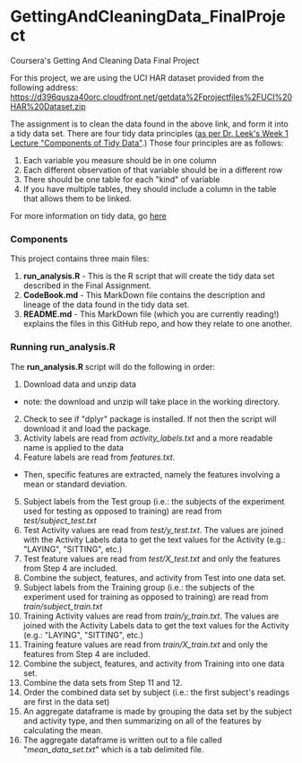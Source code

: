 # GettingAndCleaningData_FinalProject
Coursera's Getting And Cleaning Data Final Project

For this project, we are using the UCI HAR dataset provided from the following address:
https://d396qusza40orc.cloudfront.net/getdata%2Fprojectfiles%2FUCI%20HAR%20Dataset.zip

The assignment is to clean the data found in the above link, and form it into a tidy data set. 
There are four tidy data principles ([as per Dr. Leek's Week 1 Lecture "Components of Tidy
Data"](https://www.coursera.org/learn/data-cleaning/lecture/FfV6P/components-of-tidy-data).)
Those four principles are as follows:

1. Each variable you measure should be in one column
2. Each different observation of that variable should be in a different row
3. There should be one table for each "kind" of variable
4. If you have multiple tables, they should include a column in the table
    that allows them to be linked.


For more information on tidy data, go [here](http://www.stat.wvu.edu/~jharner/courses/stat623/docs/tidy-dataJSS.pdf)

### Components
This project contains three main files:
1. **run_analysis.R** - This is the R script that will create the tidy data set described in the Final Assignment. 
2. **CodeBook.md** - This MarkDown file contains the description and lineage of the data found in the tidy data set.
3. **README.md** - This MarkDown file (which you are currently reading!) explains the files in this GitHub repo, and
    how they relate to one another.


### Running run_analysis.R
The **run_analysis.R** script will do the following in order:
1. Download data and unzip data
  * note: the download and unzip will take place in the working directory.
2. Check to see if "dplyr" package is installed. If not then the script will download it and load the package.
3. Activity labels are read from *activity_labels.txt* and a more readable name is applied to the data
4. Feature labels are read from *features.txt*.
  * Then, specific features are extracted, namely the features involving a mean or standard deviation.
5. Subject labels from the Test group (i.e.: the subjects of the experiment used for testing as opposed to training)
    are read from *test/subject_test.txt*
6. Test Activity values are read from *test/y_test.txt*. The values are joined with the Activity Labels data to get the 
    text values for the Activity (e.g.: "LAYING", "SITTING", etc.)
7. Test feature values are read from *test/X_test.txt* and only the features from Step 4 are included.
8. Combine the subject, features, and activity from Test into one data set.
9. Subject labels from the Training group (i.e.: the subjects of the experiment used for training as opposed to training)
    are read from *train/subject_train.txt*
10. Training Activity values are read from *train/y_train.txt*. The values are joined with the Activity Labels data to get the 
    text values for the Activity (e.g.: "LAYING", "SITTING", etc.)
11. Training feature values are read from *train/X_train.txt* and only the features from Step 4 are included.
12. Combine the subject, features, and activity from Training into one data set.
13. Combine the data sets from Step 11 and 12.
14. Order the combined data set by subject (i.e.: the first subject's readings are first in the data set)
15. An aggregate dataframe is made by grouping the data set by the subject and activity type, and then summarizing on all
    of the features by calculating the mean.
16. The aggregate dataframe is written out to a file called "*mean_data_set.txt*" which is a tab delimited file.
